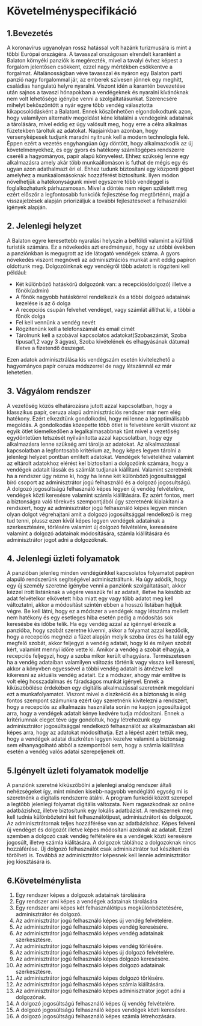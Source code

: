 # Követelményspecifikáció

## 1.Bevezetés

A koronavírus ugyanolyan rossz hatással volt hazánk turizmusára is mint a többi Európai országéra.
 A tavasszal országosan elrendelt karantént a Balaton környéki panziók is megérezték, mivel a tavalyi évhez képest
 a forgalom jelentősen csökkent, ezzel nagy mértékben csökkentve a forgalmat.
 Általánosságban véve tavasszal és nyáron egy Balaton parti panzió nagy forgalommal jár,
 az emberek szívesen jönnek egy meghitt, családias hangulatú helyre nyaralni.
 Viszont idén a karantén bevezetése után sajnos a tavaszi hónapokban a vendégeknek és nyaralni kívánóknak
 nem volt lehetősége igénybe venni a szolgáltatásunkat.
 Szerencsére mihelyt beköszöntött a nyár egyre több vendég választotta kikapcsolódásként a Balatont.
 Ennek köszönhetően elgondolkodtunk azon, hogy valamilyen alternatív megoldást kéne kitalálni a vendégeink
 adatainak a tárolására, mivel eddig ez úgy valósult meg, hogy erre a célra alkalmas füzetekben tároltuk az adatokat.
 Napjainkban azonban, hogy versenyképesek tudjunk maradni nyitnunk kell a modern technologia felé.
 Éppen ezért a vezetés engyhangúan úgy döntött, hogy alkalmazkodik az új követelményekhez,
 és egy gyors és hatékony számítógépes rendszerre cseréli a hagyományos, papír alapú könyvelést.
 Ehhez szükség lenne egy alkalmazásra amely akár több munkaállomáson is futhat de mégis egy és ugyan azon
 adathalmazt éri el. Ehhez tudunk biztosítani egy központi gépet amelyhez a munkaálomásoknak hozzáférést
 biztosítunk. Ilyen módon növelhetjük a hatékonyságunk mivel egyszerre több vendéggel is foglalkozhatunk
 párhuzamosan. Mivel a döntés nem régen született meg ezért először a legfontosabb funkciók fejlesztése
 fog megtörténni, majd a visszajelzések alapján priorizáljuk a további fejlesztéseket a felhasználói
 igények alapján.
 
## 2. Jelenlegi helyzet

A Balaton egyre keresettebb nyaralási helyszín a belföldi valamint a külföldi turisták számára.
Ez a növekedés azt eredményezi, hogy az utóbbi években a panziónkban is megugrott az ide látogató vendégek száma.
A gyors növekedés viszont megnöveli az adminisztrációs munkát amit eddig papíron oldottunk meg.
Dolgozóinknak egy vendégről több adatott is rögziteni kell például:

* Két különböző hatáskörű dolgozónk van: a recepciós(dolgozó) illetve a főnök(admin)
* A főnök  nagyobb hatáskörrel rendelkezik és a többi dolgozó adatainak kezelése is az ő dolga
* A recepciós csupán felvehet vendéget, vagy számlát állíthat ki, a többi a főnök dolga
* Fel kell vennünk a vendég nevét
* Rögzitenünk kell a telefonszámát és email cimét
* Tárolnunk kell a szobával kapcsolatos adatokat(Szobaszámát, Szoba típusa(1,2 vagy 3 ágyas), 
Szoba kivételének és elhagyásának dátuma) illetve a fizetendő összeget.

Ezen adatok adminisztrálása kis vendégszám esetén kivitelezhető a hagyományos papír ceruza módszerrel 
de nagy létszámnál ez már lehetetlen.

## 3. Vágyálom rendszer

A vezetőség közös elhatározásra jutott azzal kapcsolatban, hogy a klasszikus papír, ceruza alapú adminisztrációs rendszer már nem elég hatékony. Ezért elkezdtünk gondolkodni, hogy mi lenne a legoptimálisabb megoldás. A gondolkodás közepette több ötlet is felvetésre került viszont az egyik ötlet kiemelkedően a legalkalmasabbnak tűnt mivel a vezetőség egydöntetűen tetszését nyilvánította azzal kapcsolatban, hogy egy alkalmazásra lenne szükség ami tárolja az adatokat. Az alkalmazással kapcsolatban a legfontosabb kritérium az, hogy képes legyen tárolni a jelenlegi helyzet pontban emlitett adatokat. Vendégek felvételéhez valamint az eltárolt adatokhoz elérést kel biztosítani a dolgozóink számára, hogy a vendégek adatait lássák és számlát tudjanak kiállítani. Valamint szeretnénk ha a rendszer úgy nézne ki, hogy ha lenne két különböző jogosultsággal bíró csoport az adminisztrátor jogú felhasználó és a dolgozó jogosultságú. A dolgozó jogosúltságú felhasználó képes legyen új vendég felvételére, vendégek közti keresésre valamint számla kiállítására. Ez azért fontos, mert a biztonságra való törekvés szempontjából úgy szeretnénk kialakítani a rendszert, hogy az adminisztrátor jogú felhasználó képes legyen minden olyan dolgot végrehajtani amit a dolgozó jogosúltsággal rendelkező is meg tud tenni, plussz ezen kívűl képes legyen vendégek adatainak a szerkesztésére, törlésére valamint új dolgozó felvételére, keresésére valamint a dolgozó adatainak módosítására, számla kiállítására és adminisztrátor jogot adni a dolgozóknak.

## 4. Jelenlegi üzleti folyamatok

A panzióban jelenleg minden vendégünkkel kapcsolatos folyamatot papíron alapúló rendszerünk segítségével adminisztráltunk. Ha úgy adódik, hogy egy új személy szeretné igénybe venni a panziónk szolgáltatásait, akkor kézzel írott listánknak a végére vesszük fel az adatait, illetve ha később az adat felvételkor elkövetett hiba miatt egy vagy több adatot meg kell változtatni, akkor a módosítást szintén ebben a hosszú listában hajtjuk végre. Be kell látni, hogy ez a módszer a vendégek nagy létszáma mellett nem hatékony és egy esetleges hiba esetén pedig a módosítás sok keresésbe és időbe telik. Ha egy vendég azzal az igénnyel érkezik a panzióba, hogy szobát szeretne kivenni, akkor a folyamat azzal kezdődik, hogy a recepciós megnézi a füzet alapján melyik szoba üres és ha talál egy megfelő szobát, akkor feljegyzi a vendég adatait, hogy ki és milyen szobát kért, valamint mennyi időre vette ki. Amikor a vendég a szobát elhagyja, a recepciós feljegyzi, hogy a szoba mikor került elhagyásra. Természetesen ha a vendég adataiban valamilyen változás történik vagy vissza kell keresni, akkor a könyvben egyessével a többi vendég adatait is átnézve kell kikeresni az aktuális vendég adatait. Ez a módszer, ahogy már említve is volt elég hosszadalmas és fáradságos munkát igényel. Ennek a kiküszöbölése érdekében egy digitális alkalmazással szeretnénk megoldani ezt a munkafolyamatot. Viszont mivel a diszkréció és a biztonság is elég fontos szempont számunkra ezért úgy szeretnénk kivitelezni a rendszert, hogy a recepciós az alkalmazás használata során ne kapjon jogosúltságot arra, hogy a vendégek adatait kénye kedvére tudja módosítani. Ennek a kritériumnak eleget téve úgy gondoltuk, hogy létrehozunk egy adminisztrátor jogosúltsággal rendelkező felhasználót az alkalmazásban aki képes arra, hogy az adatokat módosíthatja. Ezt a lépést azért tettük meg, hogy a vendégek adatai diszkréten legyen kezelve valamint a biztonság sem elhanyagolható abból a szempontból sem, hogy a számla kiállítása esetén a vendég valós adatai szerepeljenek ott.

## 5.Igényelt üzleti folyamatok modellje

A panziónk szeretné kiküszöbölni a jelenlegi analóg rendszer általi nehézségeket így, mint minden kisebb-nagyobb vendéglátó egység mi is szeretnénk a digitalis rendszerre átálni. A program funkciói között szerepel a legtöbb jelenlegi folyamat digitális változata. Nem ragaszkodnak az online adatbázishoz, illetve biztosítunk egy lokális adatbázist. A rendszernek meg kell tudnia különböztetni két felhasználótípust, adminisztrátort és dolgozót. Az adminisztrátornak teljes hozzáférése van az adatbázishoz. Képes felveni új vendéget és dolgozót illetve képes módosítani azoknak az adatait. Ezzel szemben a dolgozó csak vendég felfételére és a vendégek közti keresésre jogosúlt, illetve számla kiálitására. A dolgozok táblához a dolgozoknak nincs hozzáférése. Új dolgozó felhasználót csak adminisztrátor tud késziteni és törölheti is. Továbbá az adminisztrátor képesnek kell lennie adminisztrátor jog kiosztására is.

## 6.Követelménylista

1. Egy rendszer képes a dolgozok adatainak tárolására
2. Egy rendszer ami képes a vendégek adatainak tárolására
3. Egy rendszer ami képes két felhasználótípus megkülönböztetésére, adminisztrátor és dolgozó.
4. Az adminisztrátor jogú felhasználó képes új vendég felvételére.
5. Az adminisztrátor jogú felhasználó képes vendég keresésére.
6. Az adminisztrátor jogú felhasználó képes vendég adatainak szerkesztésre.
7. Az adminisztrátor jogú felhasználó képes vendég törlésére.
8. Az adminisztrátor jogú felhasználó képes új dolgozó felvételére.
9. Az adminisztrátor jogú felhasználó képes dolgozó keresésére.
10. Az adminisztrátor jogú felhasználó képes dolgozó adatainak szerkesztésre.
11. Az adminisztrátor jogú felhasználó képes dolgozó törlésére.
12. Az adminisztrátor jogú felhasználó képes számla kiálítására.
13. Az adminisztrátor jogú felhasználó képes adminisztrátor jogot adni a dolgozónak.
14. A dolgozó jogosúltságú felhasználó képes új vendég felvételére.
15. A dolgozó jogosúltságú felhasználó képes vendégek közti keresésre.
16. A dolgozó jogosúltságú felhasználó képes számla létrehozására.
